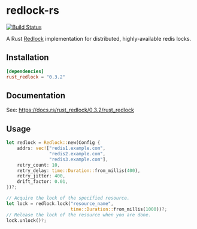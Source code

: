 # redlock-rs
[![Build Status](https://travis-ci.org/DavidCai1993/redlock-rs.svg?branch=master)](https://travis-ci.org/DavidCai1993/redlock-rs)

A Rust [Redlock](https://redis.io/topics/distlock) implementation for distributed, highly-available redis locks.

## Installation

```toml
[dependencies]
rust_redlock = "0.3.2"
```

## Documentation

See: https://docs.rs/rust_redlock/0.3.2/rust_redlock

## Usage

```rust
let redlock = Redlock::new(Config {
    addrs: vec!["redis1.example.com",
                "redis2.example.com",
                "redis3.example.com"],
    retry_count: 10,
    retry_delay: time::Duration::from_millis(400),
    retry_jitter: 400,
    drift_factor: 0.01,
})?;

// Acquire the lock of the specified resource.
let lock = redlock.lock("resource_name",
                        time::Duration::from_millis(1000))?;
// Release the lock of the resource when you are done.
lock.unlock()?;
```
